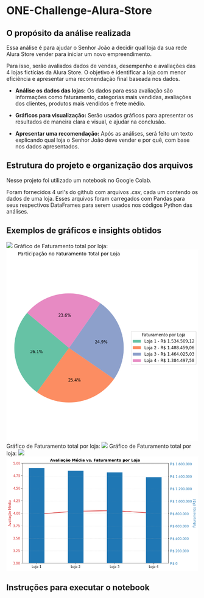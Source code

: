 # ONE-Challenge-Alura-Store

## O propósito da análise realizada

Essa análise é para ajudar o Senhor João a decidir qual loja da sua rede Alura Store vender para iniciar um novo empreendimento. 

Para isso, serão avaliados dados de vendas, desempenho e avaliações das 4 lojas fictícias da Alura Store. O objetivo é identificar a loja com menor eficiência e apresentar uma recomendação final baseada nos dados.

- **Análise os dados das lojas:**
Os dados para essa avaliação são informações como faturamento, categorias mais vendidas, avaliações dos clientes, produtos mais vendidos e frete médio.

- **Gráficos para visualização:**
Serão usados gráficos para apresentar os resultados de maneira clara e visual, e ajudar na conclusão.

- **Apresentar uma recomendação:**
Após as análises, será feito um texto explicando qual loja o Senhor João deve vender e por quê, com base nos dados apresentados.

## Estrutura do projeto e organização dos arquivos

Nesse projeto foi utilizado um notebook no Google Colab.

Foram fornecidos 4 url's do github com arquivos .csv, cada um contendo os dados de uma loja.
Esses arquivos foram carregados com Pandas para seus respectivos DataFrames para serem usados nos códigos Python das análises.

## Exemplos de gráficos e insights obtidos



<img src="assets/Organização dos arquivos e heads.png"> 
Gráfico de Faturamento total por loja:
<img src="assets/Faturamento por loja.png"> 
Gráfico de Faturamento total por loja:
<img src="assets/Avaliações por loja.png"> 
Gráfico de Faturamento total por loja:
<img src="assets/Faturamento médio x Frete médio por loja.png"> 

<img src="assets/Avaliacao media e faturamento por loja.png"> 



## Instruções para executar o notebook

